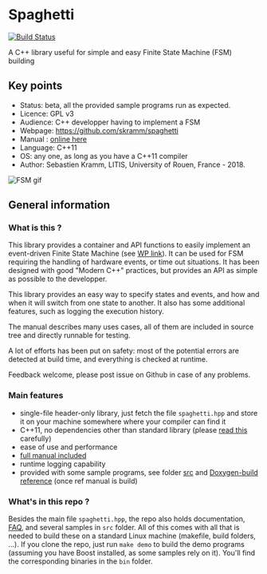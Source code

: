 # Spaghetti

[![Build Status](https://travis-ci.org/skramm/spaghetti.svg?branch=master)](https://travis-ci.org/skramm/spaghetti)

A C++ library useful for simple and easy Finite State Machine (FSM) building

## Key points
- Status: beta, all the provided sample programs run as expected.
- Licence: GPL v3
- Audience: C++ developper having to implement a FSM
- Webpage: https://github.com/skramm/spaghetti
- Manual : [online here](docs/spaghetti_manual.md)
- Language: C++11
- OS: any one, as long as you have a C++11 compiler
- Author: Sebastien Kramm, LITIS, University of Rouen, France - 2018.

![FSM gif](https://github.com/skramm/spaghetti/blob/master/docs/out.gif)

## General information

### What is this ?
This library provides a container and API functions to easily implement an event-driven Finite State Machine
(see [WP link](https://en.wikipedia.org/wiki/Finite-state_machine)).
It can be used for FSM requiring the handling of hardware events, or time out situations.
It has been designed with good "Modern C++" practices, but provides an API as simple as possible to the developper.

This library provides an easy way to specify states and events, and how and when it will switch from one state to another.
It also has some additional features, such as logging the execution history.

The manual describes many uses cases, all of them are included in source tree and directly runnable for testing.

A lot of efforts has been put on safety: most of the potential errors are detected at build time, and everything is checked at runtime.

Feedback welcome, please post issue on Github in case of any problems.

### Main features

- single-file header-only library, just fetch the file `spaghetti.hpp` and store it on your machine somewhere where your compiler can find it
- C++11, no dependencies other than standard library (please [read this](https://github.com/skramm/spaghetti/blob/master/docs/spaghetti_manual.md#1---fundamental-concepts) carefully)
- ease of use and performance
- [full manual included](https://github.com/skramm/spaghetti/blob/master/docs/spaghetti_manual.md)
- runtime logging capability
- provided with some sample programs, see folder
[src](https://github.com/skramm/spaghetti/tree/master/src)
and
<a href="../src/html/index.html">Doxygen-build reference</a> (once ref manual is build)

### What's in this repo ?

Besides the main file `spaghetti.hpp`, the repo also holds documentation, [FAQ](docs/spaghetti_faq.md), and several samples in `src` folder.
All of this comes with all that is needed to build these on a standard Linux machine (makefile, build folders, ...).
If you clone the repo, just run  `make demo` to build the demo programs (assuming you have Boost installed, as some samples rely on it).
You'll find the corresponding binaries in  the `bin` folder.
